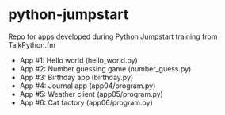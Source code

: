 # python-jumpstart
Repo for apps developed during Python Jumpstart training from TalkPython.fm

* App #1: Hello world (hello_world.py)
* App #2: Number guessing game (number_guess.py)
* App #3: Birthday app (birthday.py)
* App #4: Journal app (app04/program.py)
* App #5: Weather client (app05/program.py)
* App #6: Cat factory (app06/program.py)
